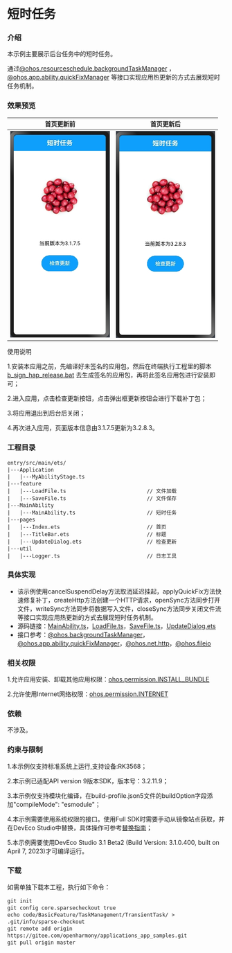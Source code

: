 # 短时任务

### 介绍

本示例主要展示后台任务中的短时任务。

通过[@ohos.resourceschedule.backgroundTaskManager](https://gitee.com/openharmony/docs/blob/master/zh-cn/application-dev/reference/apis/js-apis-resourceschedule-backgroundTaskManager.md) ，[@ohos.app.ability.quickFixManager](https://gitee.com/openharmony/docs/blob/master/zh-cn/application-dev/reference/apis/js-apis-app-ability-quickFixManager.md) 等接口实现应用热更新的方式去展现短时任务机制。

### 效果预览

|首页更新前                                   |首页更新后                                |
|---------------------------------------|-------------------------------------|
|![image](screenshots/device/before.png) |![image](screenshots/device/after.png)|

使用说明

1.安装本应用之前，先编译好未签名的应用包，然后在终端执行工程里的脚本[b_sign_hap_release.bat](https://gitee.com/openharmony/applications_app_samples/blob/master/code/BasicFeature/TaskManagement/TransientTask/signature/material/b_sign_hap_release.bat) 去生成签名的应用包，再将此签名应用包进行安装即可；

2.进入应用，点击检查更新按钮，点击弹出框更新按钮会进行下载补丁包；

3.将应用退出到后台后关闭；

4.再次进入应用，页面版本信息由3.1.7.5更新为3.2.8.3。

### 工程目录
```
entry/src/main/ets/
|---Application
|   |---MyAbilityStage.ts                    
|---feature
|   |---LoadFile.ts                          // 文件加载
|   |---SaveFile.ts                          // 文件保存
|---MainAbility
|   |---MainAbility.ts                       // 短时任务
|---pages
|   |---Index.ets                            // 首页
|   |---TitleBar.ets                         // 标题
|   |---UpdateDialog.ets                     // 检查更新
|---util
|   |---Logger.ts                            // 日志工具
```
### 具体实现

* 该示例使用cancelSuspendDelay方法取消延迟挂起，applyQuickFix方法快速修复补丁，createHttp方法创建一个HTTP请求，openSync方法同步打开文件，writeSync方法同步将数据写入文件，closeSync方法同步关闭文件流等接口实现应用热更新的方式去展现短时任务机制。
* 源码链接：[MainAbility.ts](https://gitee.com/openharmony/applications_app_samples/blob/master/code/BasicFeature/TaskManagement/TransientTask/entry/src/main/ets/MainAbility/MainAbility.ts)，[LoadFile.ts](https://gitee.com/openharmony/applications_app_samples/blob/master/code/BasicFeature/TaskManagement/TransientTask/entry/src/main/ets/feature/LoadFile.ts)，[SaveFile.ts](https://gitee.com/openharmony/applications_app_samples/blob/master/code/BasicFeature/TaskManagement/TransientTask/entry/src/main/ets/feature/SaveFile.ts)，[UpdateDialog.ets](https://gitee.com/openharmony/applications_app_samples/blob/master/code/BasicFeature/TaskManagement/TransientTask/entry/src/main/ets/pages/UpdateDialog.ets)
* 接口参考：[@ohos.backgroundTaskManager](https://gitee.com/openharmony/docs/blob/master/zh-cn/application-dev/reference/apis/js-apis-backgroundTaskManager.md)，[@ohos.app.ability.quickFixManager](https://gitee.com/openharmony/docs/blob/master/zh-cn/application-dev/reference/apis/js-apis-app-ability-quickFixManager.md)，[@ohos.net.http](https://gitee.com/openharmony/docs/blob/master/zh-cn/application-dev/reference/apis/js-apis-http.md)，[@ohos.fileio](https://gitee.com/openharmony/docs/blob/master/zh-cn/application-dev/reference/apis/js-apis-fileio.md)

### 相关权限

1.允许应用安装、卸载其他应用权限：[ohos.permission.INSTALL_BUNDLE](https://gitee.com/openharmony/docs/blob/master/zh-cn/application-dev/security/permission-list.md)

2.允许使用Internet网络权限：[ohos.permission.INTERNET](https://gitee.com/openharmony/docs/blob/master/zh-cn/application-dev/security/permission-list.md)

### 依赖

不涉及。

### 约束与限制

1.本示例仅支持标准系统上运行,支持设备:RK3568；

2.本示例已适配API version 9版本SDK，版本号：3.2.11.9；

3.本示例仅支持模块化编译，在build-profile.json5文件的buildOption字段添加"compileMode": "esmodule"；

4.本示例需要使用系统权限的接口。使用Full SDK时需要手动从镜像站点获取，并在DevEco Studio中替换，具体操作可参考[替换指南](https://gitee.com/openharmony/docs/blob/master/zh-cn/application-dev/quick-start/full-sdk-switch-guide.md)；

5.本示例需要使用DevEco Studio 3.1 Beta2 (Build Version: 3.1.0.400, built on April 7, 2023)才可编译运行。

### 下载

如需单独下载本工程，执行如下命令：
```
git init
git config core.sparsecheckout true
echo code/BasicFeature/TaskManagement/TransientTask/ > .git/info/sparse-checkout
git remote add origin https://gitee.com/openharmony/applications_app_samples.git
git pull origin master

```